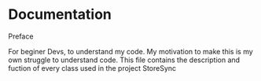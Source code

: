 # Documentation

Preface

For beginer Devs, to understand my code. My motivation to make this is my own struggle to understand code.
This file contains the description and fuction of every class used in the project StoreSync


